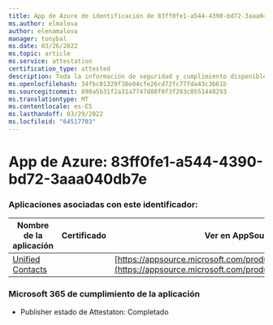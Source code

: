 ```yaml
---
title: App de Azure de identificación de 83ff0fe1-a544-4390-bd72-3aaa040db7e
ms.author: elmalova
author: elenamalova
manager: tonybal
ms.date: 03/26/2022
ms.topic: article
ms.service: attestation
certification_type: attested
description: Toda la información de seguridad y cumplimiento disponible para 83ff0fe1-a544-4390-bd72-3aaaa040db7e.
ms.openlocfilehash: 34fbc01329f38e04cfe26cd72fc77fda43c3b61b
ms.sourcegitcommit: 890a5b31f2a31a7747d88f0f3f203c0551440293
ms.translationtype: MT
ms.contentlocale: es-ES
ms.lasthandoff: 03/29/2022
ms.locfileid: "64517703"
---
```

# <a name="azure-app-id-83ff0fe1-a544-4390-bd72-3aaaa040db7e"></a>App de Azure: 83ff0fe1-a544-4390-bd72-3aaa040db7e


### <a name="apps-associated-with-this-id"></a>Aplicaciones asociadas con este identificador:
| **Nombre de la aplicación** | **Certificado** | **Ver en AppSource** |
|--------------|---------------|-----------------------|
| [Unified Contacts](../forward/WA200003877.md) |  | [https://appsource.microsoft.com/product/office/WA200003877](https://appsource.microsoft.com/product/office/WA200003877) |

### <a name="microsoft-365-app-compliance-status"></a>Microsoft 365 de cumplimiento de la aplicación
- Publisher estado de Attestaton: Completado
